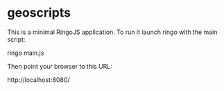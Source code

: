 geoscripts
==========
This is a minimal RingoJS application. To run it launch ringo
with the main script:

  ringo main.js

Then point your browser to this URL:

  http://localhost:8080/
